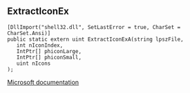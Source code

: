 ## ExtractIconEx

```
[DllImport("shell32.dll", SetLastError = true, CharSet = CharSet.Ansi)]
public static extern uint ExtractIconExA(string lpszFile,
   int nIconIndex,
   IntPtr[] phiconLarge,
   IntPtr[] phiconSmall,
   uint nIcons
);
```

[Microsoft documentation](https://docs.microsoft.com/en-us/windows/win32/api/shellapi/nf-shellapi-extracticonexa)
